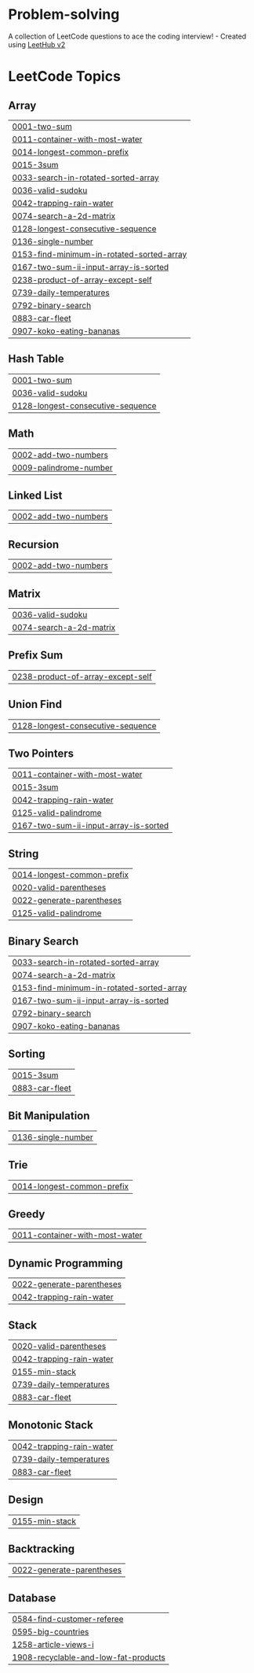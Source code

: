 # Problem-solving
A collection of LeetCode questions to ace the coding interview! - Created using [LeetHub v2](https://github.com/arunbhardwaj/LeetHub-2.0)

<!---LeetCode Topics Start-->
# LeetCode Topics
## Array
|  |
| ------- |
| [0001-two-sum](https://github.com/Saba-new/Problem-solving/tree/master/0001-two-sum) |
| [0011-container-with-most-water](https://github.com/Saba-new/Problem-solving/tree/master/0011-container-with-most-water) |
| [0014-longest-common-prefix](https://github.com/Saba-new/Problem-solving/tree/master/0014-longest-common-prefix) |
| [0015-3sum](https://github.com/Saba-new/Problem-solving/tree/master/0015-3sum) |
| [0033-search-in-rotated-sorted-array](https://github.com/Saba-new/Problem-solving/tree/master/0033-search-in-rotated-sorted-array) |
| [0036-valid-sudoku](https://github.com/Saba-new/Problem-solving/tree/master/0036-valid-sudoku) |
| [0042-trapping-rain-water](https://github.com/Saba-new/Problem-solving/tree/master/0042-trapping-rain-water) |
| [0074-search-a-2d-matrix](https://github.com/Saba-new/Problem-solving/tree/master/0074-search-a-2d-matrix) |
| [0128-longest-consecutive-sequence](https://github.com/Saba-new/Problem-solving/tree/master/0128-longest-consecutive-sequence) |
| [0136-single-number](https://github.com/Saba-new/Problem-solving/tree/master/0136-single-number) |
| [0153-find-minimum-in-rotated-sorted-array](https://github.com/Saba-new/Problem-solving/tree/master/0153-find-minimum-in-rotated-sorted-array) |
| [0167-two-sum-ii-input-array-is-sorted](https://github.com/Saba-new/Problem-solving/tree/master/0167-two-sum-ii-input-array-is-sorted) |
| [0238-product-of-array-except-self](https://github.com/Saba-new/Problem-solving/tree/master/0238-product-of-array-except-self) |
| [0739-daily-temperatures](https://github.com/Saba-new/Problem-solving/tree/master/0739-daily-temperatures) |
| [0792-binary-search](https://github.com/Saba-new/Problem-solving/tree/master/0792-binary-search) |
| [0883-car-fleet](https://github.com/Saba-new/Problem-solving/tree/master/0883-car-fleet) |
| [0907-koko-eating-bananas](https://github.com/Saba-new/Problem-solving/tree/master/0907-koko-eating-bananas) |
## Hash Table
|  |
| ------- |
| [0001-two-sum](https://github.com/Saba-new/Problem-solving/tree/master/0001-two-sum) |
| [0036-valid-sudoku](https://github.com/Saba-new/Problem-solving/tree/master/0036-valid-sudoku) |
| [0128-longest-consecutive-sequence](https://github.com/Saba-new/Problem-solving/tree/master/0128-longest-consecutive-sequence) |
## Math
|  |
| ------- |
| [0002-add-two-numbers](https://github.com/Saba-new/Problem-solving/tree/master/0002-add-two-numbers) |
| [0009-palindrome-number](https://github.com/Saba-new/Problem-solving/tree/master/0009-palindrome-number) |
## Linked List
|  |
| ------- |
| [0002-add-two-numbers](https://github.com/Saba-new/Problem-solving/tree/master/0002-add-two-numbers) |
## Recursion
|  |
| ------- |
| [0002-add-two-numbers](https://github.com/Saba-new/Problem-solving/tree/master/0002-add-two-numbers) |
## Matrix
|  |
| ------- |
| [0036-valid-sudoku](https://github.com/Saba-new/Problem-solving/tree/master/0036-valid-sudoku) |
| [0074-search-a-2d-matrix](https://github.com/Saba-new/Problem-solving/tree/master/0074-search-a-2d-matrix) |
## Prefix Sum
|  |
| ------- |
| [0238-product-of-array-except-self](https://github.com/Saba-new/Problem-solving/tree/master/0238-product-of-array-except-self) |
## Union Find
|  |
| ------- |
| [0128-longest-consecutive-sequence](https://github.com/Saba-new/Problem-solving/tree/master/0128-longest-consecutive-sequence) |
## Two Pointers
|  |
| ------- |
| [0011-container-with-most-water](https://github.com/Saba-new/Problem-solving/tree/master/0011-container-with-most-water) |
| [0015-3sum](https://github.com/Saba-new/Problem-solving/tree/master/0015-3sum) |
| [0042-trapping-rain-water](https://github.com/Saba-new/Problem-solving/tree/master/0042-trapping-rain-water) |
| [0125-valid-palindrome](https://github.com/Saba-new/Problem-solving/tree/master/0125-valid-palindrome) |
| [0167-two-sum-ii-input-array-is-sorted](https://github.com/Saba-new/Problem-solving/tree/master/0167-two-sum-ii-input-array-is-sorted) |
## String
|  |
| ------- |
| [0014-longest-common-prefix](https://github.com/Saba-new/Problem-solving/tree/master/0014-longest-common-prefix) |
| [0020-valid-parentheses](https://github.com/Saba-new/Problem-solving/tree/master/0020-valid-parentheses) |
| [0022-generate-parentheses](https://github.com/Saba-new/Problem-solving/tree/master/0022-generate-parentheses) |
| [0125-valid-palindrome](https://github.com/Saba-new/Problem-solving/tree/master/0125-valid-palindrome) |
## Binary Search
|  |
| ------- |
| [0033-search-in-rotated-sorted-array](https://github.com/Saba-new/Problem-solving/tree/master/0033-search-in-rotated-sorted-array) |
| [0074-search-a-2d-matrix](https://github.com/Saba-new/Problem-solving/tree/master/0074-search-a-2d-matrix) |
| [0153-find-minimum-in-rotated-sorted-array](https://github.com/Saba-new/Problem-solving/tree/master/0153-find-minimum-in-rotated-sorted-array) |
| [0167-two-sum-ii-input-array-is-sorted](https://github.com/Saba-new/Problem-solving/tree/master/0167-two-sum-ii-input-array-is-sorted) |
| [0792-binary-search](https://github.com/Saba-new/Problem-solving/tree/master/0792-binary-search) |
| [0907-koko-eating-bananas](https://github.com/Saba-new/Problem-solving/tree/master/0907-koko-eating-bananas) |
## Sorting
|  |
| ------- |
| [0015-3sum](https://github.com/Saba-new/Problem-solving/tree/master/0015-3sum) |
| [0883-car-fleet](https://github.com/Saba-new/Problem-solving/tree/master/0883-car-fleet) |
## Bit Manipulation
|  |
| ------- |
| [0136-single-number](https://github.com/Saba-new/Problem-solving/tree/master/0136-single-number) |
## Trie
|  |
| ------- |
| [0014-longest-common-prefix](https://github.com/Saba-new/Problem-solving/tree/master/0014-longest-common-prefix) |
## Greedy
|  |
| ------- |
| [0011-container-with-most-water](https://github.com/Saba-new/Problem-solving/tree/master/0011-container-with-most-water) |
## Dynamic Programming
|  |
| ------- |
| [0022-generate-parentheses](https://github.com/Saba-new/Problem-solving/tree/master/0022-generate-parentheses) |
| [0042-trapping-rain-water](https://github.com/Saba-new/Problem-solving/tree/master/0042-trapping-rain-water) |
## Stack
|  |
| ------- |
| [0020-valid-parentheses](https://github.com/Saba-new/Problem-solving/tree/master/0020-valid-parentheses) |
| [0042-trapping-rain-water](https://github.com/Saba-new/Problem-solving/tree/master/0042-trapping-rain-water) |
| [0155-min-stack](https://github.com/Saba-new/Problem-solving/tree/master/0155-min-stack) |
| [0739-daily-temperatures](https://github.com/Saba-new/Problem-solving/tree/master/0739-daily-temperatures) |
| [0883-car-fleet](https://github.com/Saba-new/Problem-solving/tree/master/0883-car-fleet) |
## Monotonic Stack
|  |
| ------- |
| [0042-trapping-rain-water](https://github.com/Saba-new/Problem-solving/tree/master/0042-trapping-rain-water) |
| [0739-daily-temperatures](https://github.com/Saba-new/Problem-solving/tree/master/0739-daily-temperatures) |
| [0883-car-fleet](https://github.com/Saba-new/Problem-solving/tree/master/0883-car-fleet) |
## Design
|  |
| ------- |
| [0155-min-stack](https://github.com/Saba-new/Problem-solving/tree/master/0155-min-stack) |
## Backtracking
|  |
| ------- |
| [0022-generate-parentheses](https://github.com/Saba-new/Problem-solving/tree/master/0022-generate-parentheses) |
## Database
|  |
| ------- |
| [0584-find-customer-referee](https://github.com/Saba-new/Problem-solving/tree/master/0584-find-customer-referee) |
| [0595-big-countries](https://github.com/Saba-new/Problem-solving/tree/master/0595-big-countries) |
| [1258-article-views-i](https://github.com/Saba-new/Problem-solving/tree/master/1258-article-views-i) |
| [1908-recyclable-and-low-fat-products](https://github.com/Saba-new/Problem-solving/tree/master/1908-recyclable-and-low-fat-products) |
<!---LeetCode Topics End-->